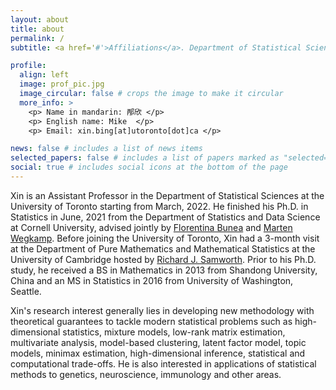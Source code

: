 ```yaml
---
layout: about
title: about
permalink: /
subtitle: <a href='#'>Affiliations</a>. Department of Statistical Sciences, University of Toronto.

profile:
  align: left
  image: prof_pic.jpg
  image_circular: false # crops the image to make it circular
  more_info: >
    <p> Name in mandarin: 邴欣 </p>
    <p> English name: Mike  </p>
    <p> Email: xin.bing[at]utoronto[dot]ca </p>

news: false # includes a list of news items
selected_papers: false # includes a list of papers marked as "selected={true}"
social: true # includes social icons at the bottom of the page
---
```

 

Xin is an Assistant Professor in the Department of Statistical Sciences at the University of Toronto starting from March, 2022. He finished his Ph.D. in Statistics in June, 2021 from the Department of Statistics and Data Science at Cornell University, advised jointly by [Florentina Bunea](https://bunea.stat.cornell.edu) and [Marten Wegkamp](https://pi.math.cornell.edu/~marten/). Before joining the University of Toronto, Xin had a 3-month visit at the Department of Pure Mathematics and Mathematical Statistics at the University of Cambridge hosted by [Richard J. Samworth](https://www.statslab.cam.ac.uk/~rjs57/). Prior to his Ph.D. study, he received a BS in Mathematics in 2013 from Shandong University, China and an MS in Statistics in 2016 from University of Washington, Seattle.

Xin's research interest generally lies in developing new methodology with theoretical guarantees to tackle modern statistical problems such as high-dimensional statistics, mixture models, low-rank matrix estimation, multivariate analysis, model-based clustering, latent factor model, topic models, minimax estimation, high-dimensional inference, statistical and computational trade-offs. He is also interested in applications of statistical methods to genetics, neuroscience, immunology and other areas.
